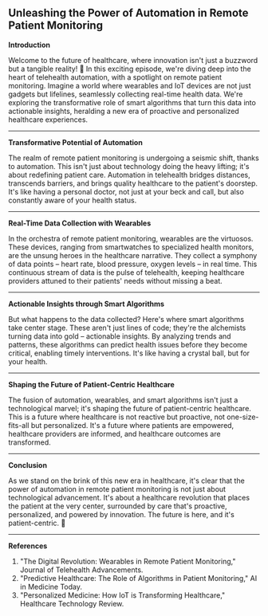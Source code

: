 **Unleashing the Power of Automation in Remote Patient Monitoring**
---

**Introduction**

Welcome to the future of healthcare, where innovation isn't just a buzzword but a tangible reality! 🚀 In this exciting episode, we're diving deep into the heart of telehealth automation, with a spotlight on remote patient monitoring. Imagine a world where wearables and IoT devices are not just gadgets but lifelines, seamlessly collecting real-time health data. We're exploring the transformative role of smart algorithms that turn this data into actionable insights, heralding a new era of proactive and personalized healthcare experiences.

---

**Transformative Potential of Automation**

The realm of remote patient monitoring is undergoing a seismic shift, thanks to automation. This isn't just about technology doing the heavy lifting; it's about redefining patient care. Automation in telehealth bridges distances, transcends barriers, and brings quality healthcare to the patient's doorstep. It's like having a personal doctor, not just at your beck and call, but also constantly aware of your health status.

---

**Real-Time Data Collection with Wearables**

In the orchestra of remote patient monitoring, wearables are the virtuosos. These devices, ranging from smartwatches to specialized health monitors, are the unsung heroes in the healthcare narrative. They collect a symphony of data points – heart rate, blood pressure, oxygen levels – in real time. This continuous stream of data is the pulse of telehealth, keeping healthcare providers attuned to their patients' needs without missing a beat.

---

**Actionable Insights through Smart Algorithms**

But what happens to the data collected? Here's where smart algorithms take center stage. These aren't just lines of code; they're the alchemists turning data into gold – actionable insights. By analyzing trends and patterns, these algorithms can predict health issues before they become critical, enabling timely interventions. It's like having a crystal ball, but for your health.

---

**Shaping the Future of Patient-Centric Healthcare**

The fusion of automation, wearables, and smart algorithms isn't just a technological marvel; it's shaping the future of patient-centric healthcare. This is a future where healthcare is not reactive but proactive, not one-size-fits-all but personalized. It's a future where patients are empowered, healthcare providers are informed, and healthcare outcomes are transformed.

---

**Conclusion**

As we stand on the brink of this new era in healthcare, it's clear that the power of automation in remote patient monitoring is not just about technological advancement. It's about a healthcare revolution that places the patient at the very center, surrounded by care that's proactive, personalized, and powered by innovation. The future is here, and it's patient-centric. 🌟

---

**References**

1. "The Digital Revolution: Wearables in Remote Patient Monitoring," Journal of Telehealth Advancements.
2. "Predictive Healthcare: The Role of Algorithms in Patient Monitoring," AI in Medicine Today.
3. "Personalized Medicine: How IoT is Transforming Healthcare," Healthcare Technology Review.
